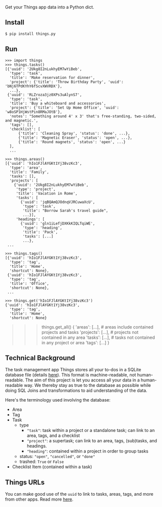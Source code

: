 Get your Things app data into a Python dict.

## Install
```python
$ pip install things.py
```

## Run
```pycon
>>> import things
>>> things.tasks()
[{'uuid': '2Ukg8I2nLukhyEM7wYiBeb',
  'type': 'task',
  'title': 'Make reservation for dinner',
  'project': {'title': 'Throw Birthday Party', 'uuid': 'bNj6TPdKYhY6fScvXWVRDX'},
  ...},
 {'uuid': 'RLZroza3jz0XPs3uAlynS7',
  'type': 'task',
  'title': 'Buy a whiteboard and accessories',
  'project': {'title': 'Set Up Home Office', 'uuid': 'w8oSP1HjWstPin8RMaJOtB'},
  'notes': "Something around 4' x 3' that's free-standing, two-sided, and magnetic.',
  'tags': [],
  'checklist': [
      {'title': 'Cleaning Spray', 'status': 'done', ...},
      {'title': 'Magnetic Eraser', 'status': 'open', ...},
      {'title': 'Round magnets', 'status': 'open', ...}
  ],
  ...

>>> things.areas()
[{'uuid': 'hIo1FJlAYGKt1Yj38vzKc3',
  'type': 'area',
  'title': 'Family',
  'tasks': [],
  'projects': [
    {'uuid': '2Ukg8I2nLukhyEM7wYiBeb',
     'type': 'project',
     'title': 'Vacation in Rome',
     'tasks': [
       {'uuid': 'jqBQAmQJOdnqVJRCuwaXcU',
        'type': 'task',
        'title': "Borrow Sarah's travel guide",
        ...}],
     'headings': [
       {'uuid': 'gln1iLefjDXKkKIQLTqiWE',
        'type': 'heading',
        'title': 'Pack',
        'tasks': [...]
        ...},
 ...

>>> things.tags()
[{'uuid': 'hIo1FJlAYGKt1Yj38vzKc3',
  'type': 'tag',
  'title': 'Home',
  'shortcut': None},
 {'uuid': 'hIo1FJlAYGKt1Yj38vzKc3',
  'type': 'tag',
  'title': 'Office',
  'shortcut': None},
 ...

>>> things.get('hIo1FJlAYGKt1Yj38vzKc3')
{'uuid': 'hIo1FJlAYGKt1Yj38vzKc3',
  'type': 'tag',
  'title': 'Home',
  'shortcut': None}
```

>>> things.get_all()
{
  'areas': [...],     # areas include contained projects and tasks
  'projects': [...],  # projects not contained in any area
  'tasks': [...],     # tasks not contained in any project or area
  'tags': [...]
}


## Technical Background

The task management app Things stores all your to-dos in a SQLite database file (details [here](https://culturedcode.com/things/support/articles/2982272/#get-the-things-3-database-file)). This format is machine-readable, not human-readable. The aim of this project is let you access all your data in a human-readable way. We thereby stay as true to the database as possible while doing SQL Joins and transformations to aid understanding of the data.

Here's the terminology used involving the database:

- Area
- Tag
- Task
  - type
    - `"task"`: task within a project or a standalone task; can link to an area, tags, and a checklist
    - `"project"`: a supertask; can link to an area, tags, (sub)tasks, and headings.
    - `"heading"`: contained within a project in order to group tasks
  - status:  `"open"`,  `"cancelled"`, or `"done"`
  - trashed: `True` or `False`
- Checklist Item (contained within a task)

## Things URLs

You can make good use of the `uuid` to link to tasks, areas, tags, and more from other apps. Read more [here](https://culturedcode.com/things/blog/2018/02/hey-things/).
